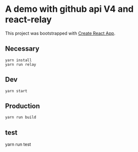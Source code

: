 # A demo with github api V4 and react-relay

This project was bootstrapped with [Create React App](https://github.com/facebookincubator/create-react-app).

## Necessary

    yarn install
    yarn run relay
  
## Dev

    yarn start
  
## Production

    yarn run build
  
## test

   yarn run test
